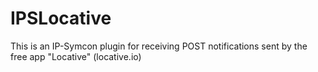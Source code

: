 # IPSLocative

This is an IP-Symcon plugin for receiving POST notifications sent by the free app "Locative" (locative.io)